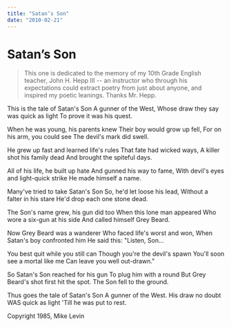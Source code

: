 ```yaml
---
title: "Satan’s Son"
date: "2010-02-21"
---
```

# Satan’s Son

> This one is dedicated to the memory of my 10th Grade English teacher, John H. Hepp III -- an instructor who through his expectations could extract poetry from just about anyone, and inspired my poetic leanings. Thanks Mr. Hepp.

This is the tale of Satan's Son A gunner of the West, Whose draw they say was quick as light To prove it was his quest.

When he was young, his parents knew Their boy would grow up fell, For on his arm, you could see The devil's mark did swell.

He grew up fast and learned life's rules That fate had wicked ways, A killer shot his family dead And brought the spiteful days.

All of his life, he built up hate And gunned his way to fame, With devil's eyes and light-quick strike He made himself a name.

Many've tried to take Satan's Son So, he'd let loose his lead, Without a falter in his stare He'd drop each one stone dead.

The Son's name grew, his gun did too When this lone man appeared Who wore a six-gun at his side And called himself Grey Beard.

Now Grey Beard was a wanderer Who faced life's worst and won, When Satan's boy confronted him He said this: "Listen, Son...

You best quit while you still can Though you're the devil's spawn You'll soon see a mortal like me Can leave you well out-drawn."

So Satan's Son reached for his gun To plug him with a round But Grey Beard's shot first hit the spot. The Son fell to the ground.

Thus goes the tale of Satan's Son A gunner of the West. His draw no doubt WAS quick as light 'Till he was put to rest.

Copyright 1985, Mike Levin
